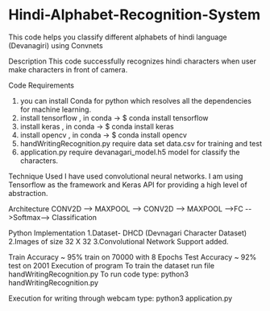# Hindi-Alphabet-Recognition-System
This code helps you classify different alphabets of hindi language (Devanagiri) using Convnets

Description
This code successfully recognizes hindi characters when user make characters in front of camera.

Code Requirements
1. you can install Conda for python which resolves all the dependencies for machine learning.
2. install tensorflow , in conda -> $ conda install tensorflow
3. install keras , in conda -> $ conda install keras
4. install opencv , in conda -> $ conda install opencv
5. handWritingRecognition.py require data set data.csv for training and test
6. application.py require devanagari_model.h5 model for classify the characters.

Technique Used
I have used convolutional neural networks. I am using Tensorflow as the framework and Keras API for providing a high level of abstraction.

Architecture
CONV2D --> MAXPOOL --> CONV2D --> MAXPOOL -->FC -->Softmax--> Classification

Python Implementation
1.Dataset- DHCD (Devnagari Character Dataset)
2.Images of size 32 X 32
3.Convolutional Network Support added.

Train Accuracy ~ 95%
train on 70000 with 8 Epochs
Test Accuracy ~ 92%
test on 2001
Execution of program
To train the dataset run file handWritingRecognition.py
To run code type: python3 handWritingRecognition.py

Execution for writing through webcam
type: python3 application.py
